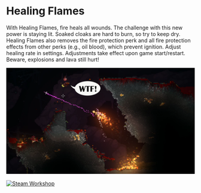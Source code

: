# Healing Flames

With Healing Flames, fire heals all wounds. The challenge with this new power is staying lit.
Soaked cloaks are hard to burn, so try to keep dry. Healing Flames also removes the fire protection
perk and all fire protection effects from other perks (e.g., oil blood), which prevent ignition.
Adjust healing rate in settings. Adjustments take effect upon game start/restart. Beware, explosions
and lava still hurt!

![](workshop_preview_image.png)

[![Steam Workshop](https://img.shields.io/steam/subscriptions/3261949285?label=Steam+Workshop)](https://steamcommunity.com/sharedfiles/filedetails/?id=3261949285)